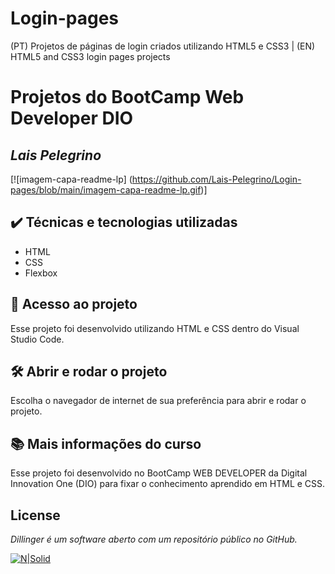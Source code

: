 # Login-pages
(PT) Projetos de páginas de login criados utilizando HTML5 e CSS3 | (EN) HTML5 and CSS3 login pages projects

# Projetos do BootCamp Web Developer DIO
## _Lais Pelegrino_

[![imagem-capa-readme-lp] (https://github.com/Lais-Pelegrino/Login-pages/blob/main/imagem-capa-readme-lp.gif)]

## ✔️ Técnicas e tecnologias utilizadas
- HTML
- CSS
- Flexbox

## 📁 Acesso ao projeto

Esse projeto foi desenvolvido utilizando HTML e CSS dentro do Visual Studio Code.

## 🛠️ Abrir e rodar o projeto

Escolha o navegador de internet de sua preferência para abrir e rodar o projeto.

## 📚 Mais informações do curso

Esse projeto foi desenvolvido no BootCamp WEB DEVELOPER da Digital Innovation One (DIO) para fixar o conhecimento aprendido em HTML e CSS.

## License

_Dillinger é um software aberto com um repositório público no GitHub._

[![N|Solid](https://cldup.com/dTxpPi9lDf.thumb.png)](https://nodesource.com/products/nsolid)
